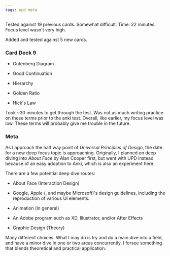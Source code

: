 ```yaml
---
tags: upd meta
---
```


Tested against 19 previous cards. Somewhat difficult. Time: 22 minutes. Focus level wasn't very high.

Added and tested against 5 new cards.

### Card Deck 9

* Gutenberg Diagram

* Good Continuation

* Hierarchy

* Golden Ratio

* Hick's Law

Took ~30 minutes to get through the test. Was not as much writing practice on these terms prior to the anki test. Overall, like earlier, my focus level was low. These terms will probably give me trouble in the future.

### Meta

As I approach the half way point of *Universal Principles of Design*, the date for a new deep focus topic is approaching. Originally, I planned on deep diving into *About Face* by Alan Cooper first, but went with UPD instead because of an easy adoption to Anki, which is also an experiment here.

There are a few potential deep dive routes:

* About Face (Interaction Design)

* Google, Apple (, and maybe Microsoft)'s design guidelines, including the reproduction of various UI elements.

* Animation (in general)

* An Adobe program such as XD, Illustrator, and/or After Effects

* Graphic Design (Theory)

Many different choices. What I may do is try and do a main dive into a field, and have a minor dive in one or two areas concurrently. I forsee something that blends theoretical and practical application.
